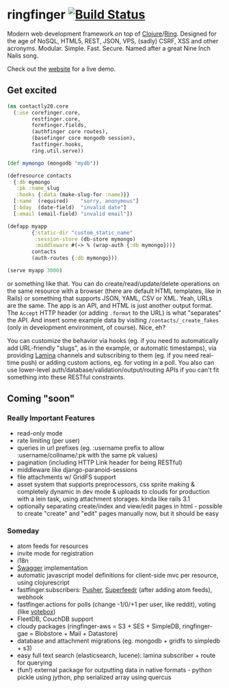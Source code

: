 # ringfinger [![Build Status](https://secure.travis-ci.org/myfreeweb/ringfinger.png)](http://travis-ci.org/)
Modern web development framework on top of [Clojure](http://clojure.org)/[Ring](https://github.com/mmcgrana/ring).
Designed for the age of NoSQL, HTML5, REST, JSON, VPS, (sadly) CSRF, XSS and other acronyms.
Modular. Simple. Fast. Secure. Named after a great Nine Inch Nails song.

Check out the [website](http://ringfinger.floatboth.com) for a live demo.

## Get excited

```clojure
(ns contactly20.core
  (:use corefinger.core,
        restfinger.core,
        formfinger.fields,
        (authfinger core routes),
        (basefinger core mongodb session),
        fastfinger.hooks,
        ring.util.serve))

(def mymongo (mongodb "mydb"))

(defresource contacts
  {:db mymongo
   :pk :name_slug
   :hooks {:data (make-slug-for :name)}}
  [:name  (required)    "sorry, anonymous"]
  [:bday  (date-field)  "invalid date"]
  [:email (email-field) "invalid email"])

(defapp myapp
        {:static-dir "custom_static_name"
         :session-store (db-store mymongo)
         :middleware #(-> % (wrap-auth {:db mymongo}))}
        contacts
        (auth-routes {:db mymongo}))

(serve myapp 3000)
```

or something like that. You can do create/read/update/delete operations on the same resource with a browser
(there are default HTML templates, like in Rails) or something that supports JSON, YAML, CSV or XML.
Yeah, URLs are the same. The app is an API, and HTML is just another output format.
The `Accept` HTTP header (or adding `.format` to the URL) is what "separates" the API.
And insert some example data by visiting `/contacts/_create_fakes` (only in development environment, of course). Nice, eh?

You can customize the behavior via hooks (eg. if you need to automatically add URL-friendly "slugs", as in the example, or automatic timestamps),
via providing [Lamina](https://github.com/ztellman/lamina) channels and subscribing to them (eg. if you need real-time push)
or adding custom actions, eg. for voting in a poll.
You also can use lower-level auth/database/validation/output/routing APIs if you can't fit something into these RESTful constraints.

## Coming "soon"

### Really Important Features
- read-only mode
- rate limiting (per user)
- queries in url prefixes (eg. :username prefix to allow :username/collname/:pk with the same pk values)
- pagination (including HTTP Link header for being RESTful)
- middleware like django-paranoid-sessions
- file attachments w/ GridFS support
- asset system that supports preprocessors, css sprite making & completely dynamic in dev mode & uploads to clouds for production with a lein task, using attachment storages. kinda like rails 3.1
- optionally separating create/index and view/edit pages in html - possible to create "create" and "edit" pages manually now, but it should be easy

### Someday
- atom feeds for resources
- invite mode for registration
- i18n
- [Swagger](http://swagger.wordnik.com) implementation
- automatic javascript model definitions for client-side mvc per resource, using clojurescript
- fastfinger.subscribers: [Pusher](http://pusher.com/), [Superfeedr](http://superfeedr.com) (after adding atom feeds), webhook
- fastfinger.actions for polls (change -1/0/+1 per user, like reddit), voting (like [votebox](https://www.dropbox.com/votebox))
- FleetDB, CouchDB support
- cloudy packages (ringfinger-aws = S3 + SES + SimpleDB, ringfinger-gae = Blobstore + Mail + Datastore)
- database and attachment migrations (eg. mongodb + gridfs to simpledb + s3)
- easy full text search (elasticsearch, lucene): lamina subscriber + route for querying
- (fun!) external package for outputting data in native formats - python pickle using jython, php serialized array using quercus
